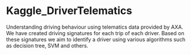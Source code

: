 # Kaggle_DriverTelematics
Understanding driving behaviour using telematics data provided by AXA.
We have created driving signatures for each trip of each driver. Based on these signatures we aim to identify a driver using various algorithms such as decision tree, SVM and others.
